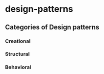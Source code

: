 # design-patterns
## Categories of Design patterns
###  Creational 
###  Structural
###  Behavioral
